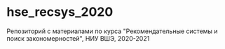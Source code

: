 # hse_recsys_2020
Репозиторий с материалами по курса "Рекомендательные системы и поиск закономерностей", НИУ ВШЭ, 2020-2021
